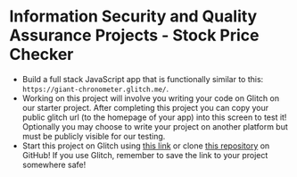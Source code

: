 # Information Security and Quality Assurance Projects - Stock Price Checker

 * Build a full stack JavaScript app that is functionally similar to this: ```https://giant-chronometer.glitch.me/```.
 * Working on this project will involve you writing your code on Glitch on our starter project. After completing this project you can copy your public glitch url (to the homepage of your app) into this screen to test it! Optionally you may choose to write your project on another platform but must be publicly visible for our testing.
 * Start this project on Glitch using [this link](https://glitch.com/#!/import/github/freeCodeCamp/boilerplate-project-stockchecker/) or clone [this repository](https://github.com/freeCodeCamp/boilerplate-project-stockchecker/) on GitHub! If you use Glitch, remember to save the link to your project somewhere safe!
